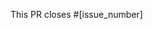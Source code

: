<!-- Replace [issue_number] with the issue fixed by this PR if applicable. If not, remove the following line: -->

This PR closes #[issue_number]
